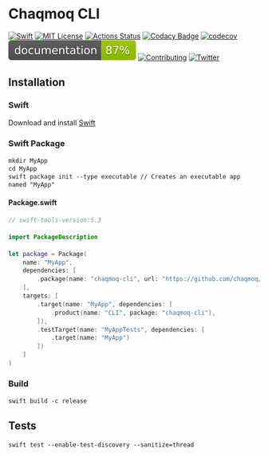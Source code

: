 # Chaqmoq CLI
[![Swift](https://img.shields.io/badge/swift-5.3-brightgreen.svg)](https://swift.org/download/#releases) [![MIT License](https://img.shields.io/badge/license-MIT-brightgreen.svg)](https://github.com/chaqmoq/cli/blob/master/LICENSE/) [![Actions Status](https://github.com/chaqmoq/cli/workflows/ci/badge.svg)](https://github.com/chaqmoq/cli/actions) [![Codacy Badge](https://app.codacy.com/project/badge/Grade/6f4d115b5e644a208e8ecf23999f3405)](https://www.codacy.com/gh/chaqmoq/cli/dashboard?utm_source=github.com&amp;utm_medium=referral&amp;utm_content=chaqmoq/cli&amp;utm_campaign=Badge_Grade) [![codecov](https://codecov.io/gh/chaqmoq/cli/branch/master/graph/badge.svg?token=A2LEC0YCYL)](https://codecov.io/gh/chaqmoq/cli) [![Documentation](https://github.com/chaqmoq/cli/raw/gh-pages/badge.svg)](https://chaqmoq.dev/cli/) [![Contributing](https://img.shields.io/badge/contributing-guide-brightgreen.svg)](https://github.com/chaqmoq/cli/blob/master/CONTRIBUTING.md) [![Twitter](https://img.shields.io/badge/twitter-chaqmoqdev-brightgreen.svg)](https://twitter.com/chaqmoqdev)

## Installation
### Swift
Download and install [Swift](https://swift.org/download)

### Swift Package
```shell
mkdir MyApp
cd MyApp
swift package init --type executable // Creates an executable app named "MyApp"
```

#### Package.swift
```swift
// swift-tools-version:5.3

import PackageDescription

let package = Package(
    name: "MyApp",
    dependencies: [
        .package(name: "chaqmoq-cli", url: "https://github.com/chaqmoq/cli.git", .branch("master"))
    ],
    targets: [
        .target(name: "MyApp", dependencies: [
            .product(name: "CLI", package: "chaqmoq-cli"),
        ]),
        .testTarget(name: "MyAppTests", dependencies: [
            .target(name: "MyApp")
        ])
    ]
)
```

### Build
```shell
swift build -c release
```

## Tests
```shell
swift test --enable-test-discovery --sanitize=thread
```
